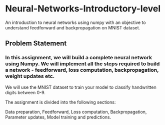 # Neural-Networks-Introductory-level
An introduction to neural networks using numpy with an objective to understand feedforward and backpropagation on MNIST dataset.

## Problem Statement

### In this assignment, we will build a complete neural network using Numpy. We will implement all the steps required to build a network - feedforward, loss computation, backpropagation, weight updates etc. 

We will use the MNIST dataset to train your model to classify handwritten digits between 0-9.

The assignment is divided into the following sections:

Data preparation,
Feedforward,
Loss computation,
Backpropagation,
Parameter updates,
Model training and predictions. 

